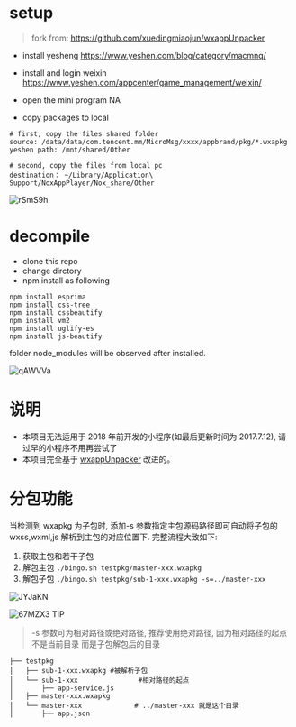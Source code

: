  # setup
> fork from: https://github.com/xuedingmiaojun/wxappUnpacker

 - install yesheng
 https://www.yeshen.com/blog/category/macmnq/

 - install  and login weixin
 https://www.yeshen.com/appcenter/game_management/weixin/
 - open the mini program
 NA
 - copy packages to local 

 ```
 # first, copy the files shared folder
 source: /data/data/com.tencent.mm/MicroMsg/xxxx/appbrand/pkg/*.wxapkg
 yeshen path: /mnt/shared/Other  
 
 # second, copy the files from local pc
destination： ~/Library/Application\ Support/NoxAppPlayer/Nox_share/Other

```

![rSmS9h](https://gitee.com/chasays/mdPic/raw/master/uPic/rSmS9h.png)


# decompile
- clone this repo
- change dirctory 
- npm install as following
```
npm install esprima
npm install css-tree
npm install cssbeautify
npm install vm2
npm install uglify-es
npm install js-beautify
```
 folder node_modules will be observed after installed.

![qAWVVa](https://gitee.com/chasays/mdPic/raw/master/uPic/qAWVVa.png)


# 说明
- 本项目无法适用于 2018 年前开发的小程序(如最后更新时间为 2017.7.12), 请过早的小程序不用再尝试了
- 本项目完全基于 [wxappUnpacker](https://github.com/qwerty472123/wxappUnpacker "wxappUnpacker") 改进的。


# 分包功能

当检测到 wxapkg 为子包时, 添加-s 参数指定主包源码路径即可自动将子包的 wxss,wxml,js 解析到主包的对应位置下. 完整流程大致如下: 
1. 获取主包和若干子包
2. 解包主包 `./bingo.sh testpkg/master-xxx.wxapkg`
3. 解包子包 `./bingo.sh testpkg/sub-1-xxx.wxapkg -s=../master-xxx`


![JYJaKN](https://gitee.com/chasays/mdPic/raw/master/uPic/JYJaKN.png)

![67MZX3](https://gitee.com/chasays/mdPic/raw/master/uPic/67MZX3.png)
TIP
> -s 参数可为相对路径或绝对路径, 推荐使用绝对路径, 因为相对路径的起点不是当前目录 而是子包解包后的目录

```
├── testpkg
│   ├── sub-1-xxx.wxapkg #被解析子包
│   └── sub-1-xxx               #相对路径的起点
│       ├── app-service.js
│   ├── master-xxx.wxapkg
│   └── master-xxx             # ../master-xxx 就是这个目录
│       ├── app.json
```
